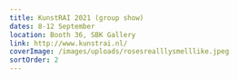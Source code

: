 ```yaml
---
title: KunstRAI 2021 (group show)
dates: 8-12 September
location: Booth 36, SBK Gallery
link: http://www.kunstrai.nl/
coverImage: /images/uploads/rosesrealllysmelllike.jpeg
sortOrder: 2
---
```

